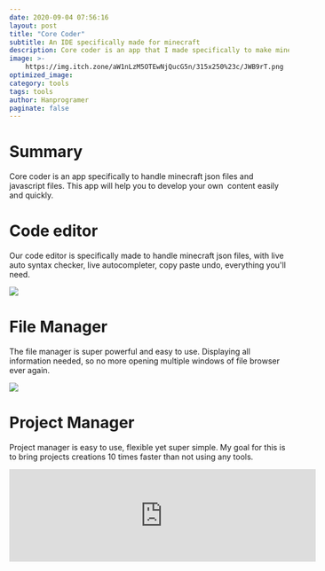```yaml
---
date: 2020-09-04 07:56:16
layout: post
title: "Core Coder"
subtitle: An IDE specifically made for minecraft
description: Core coder is an app that I made specifically to make minecraft addons
image: >-
    https://img.itch.zone/aW1nLzM5OTEwNjQucG5n/315x250%23c/JWB9rT.png
optimized_image:
category: tools
tags: tools
author: Hanprogramer
paginate: false
---
```

<h1>Summary<em></em></h1>
<p>Core coder is an app specifically to handle minecraft json files and javascript files. This app will help you to develop your own&nbsp; content easily and quickly.</p>
<h1>Code editor</h1>
<p>Our code editor is specifically made to handle minecraft json files, with live auto syntax checker, live autocompleter, copy paste undo, everything you'll need.</p>
<p><img src="https://img.itch.zone/aW1nLzM5ODIzMzUuZ2lm/original/FKmZxF.gif"><br></p>
<h1>File Manager</h1>
<p>The file manager is super powerful and easy to use. Displaying all information needed, so no more opening multiple windows of file browser ever again.</p>
<p><img src="https://img.itch.zone/aW1nLzM5ODIzNTIuZ2lm/original/bBolH5.gif"><br></p>
<h1>Project Manager</h1>
<p>Project manager is easy to use, flexible yet super simple. My goal for this is to bring projects creations 10 times faster than not using any tools.</p>
<p>
<iframe frameborder="0" src="https://itch.io/embed/690184?bg_color=373737&amp;fg_color=ffffff&amp;link_color=2aae55&amp;border_color=3b3b3b" width="552" height="167"><a href="https://hanprog.itch.io/core-coder">Core Coder by Hanprogramer</a></iframe>